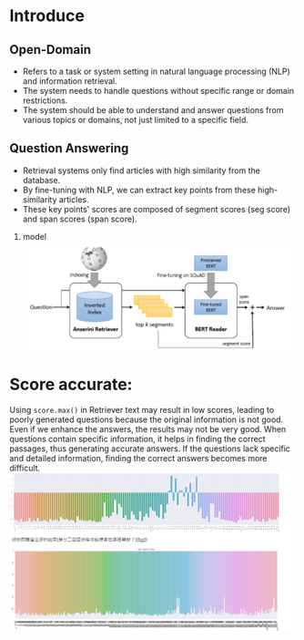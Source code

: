 
#  Introduce 
## Open-Domain
- Refers to a task or system setting in natural language processing (NLP) and information retrieval.
- The system needs to handle questions without specific range or domain restrictions.
- The system should be able to understand and answer questions from various topics or domains, not just limited to a specific field.
## Question Answering
- Retrieval systems only find articles with high similarity from the database.
- By fine-tuning with NLP, we can extract key points from these high-similarity articles.
- These key points' scores are composed of segment scores (seg score) and span scores (span score).
1. model
![img](./fig/model.jpg)
# Score accurate:
Using `score.max()` in Retriever text may result in low scores, leading to poorly generated questions because the original information is not good.
Even if we enhance the answers, the results may not be very good.
When questions contain specific information, it helps in finding the correct passages, thus generating accurate answers.
If the questions lack specific and detailed information, finding the correct answers becomes more difficult.
![img](./fig/VIS.jpg)
